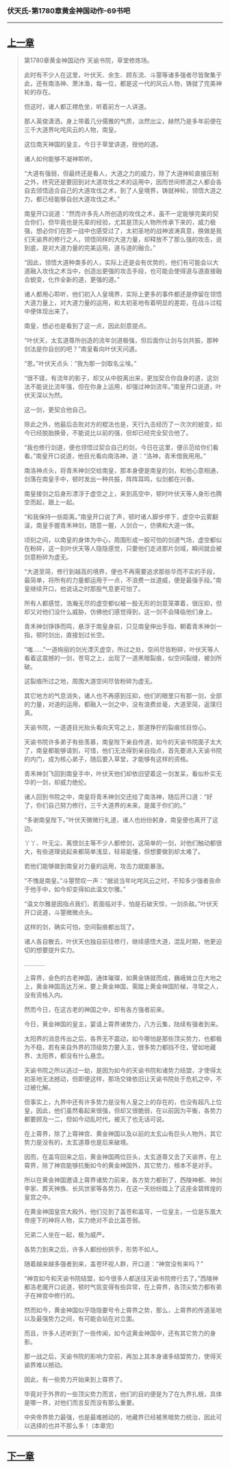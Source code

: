 ### 伏天氏-第1780章黄金神国动作-69书吧

--------
[上一章](./1ec706d218e822eba36c988be1522b33.md)
--------


>
>
>
>第1780章黄金神国动作
>天谕书院，草堂修炼场。
>
>此时有不少人在这里，叶伏天、余生、顾东流、斗曌等诸多强者尽皆聚集于此，还有南洛神、萧沐渔，每一位，都是这一代的风云人物，铸就了完美神轮的存在。
>
>但这时，诸人都正襟危坐，听着前方一人讲道。
>
>那人英俊潇洒，身上带着几分儒雅的气质，淡然出尘，赫然乃是多年前便在三千大道界叱咤风云的人物，南皇。
>
>这位南天神国的皇主，今日于草堂讲道，授他的道。
>
>诸人如何能够不凝神聆听。
>
>“大道有强弱，但最终还是看人，大道之力的威力，除了大道神轮直接压制之外，终究还是要回到对大道攻伐之术的运用中，因而世间修道之人都会各自去领悟适合自己的大道攻伐之术，到了人皇境界，铸就神轮，领悟大道之力，都已经能够自创大道攻伐之术。”
>
>南皇开口说道：“然而许多先人所创造的攻伐之术，虽不一定能够完美的契合你们，但毕竟也是先辈的经验，尤其是顶尖人物所传承下来的，威力极强，想必你们在那一战中也感受过了，太初圣地的战神波涛真意，换做是我们天谕界的修行之人，领悟同样的大道力量，却释放不了那么强的攻击，说到底，是对大道力量的完美运用，道与道的融合。”
>
>“因此，领悟大道种类多的人，实际上还是会有优势的，他们有可能会以大道融入攻伐之术当中，创造出更强的攻击手段，也可能会使得道与道直接融合蜕变，化作全新的道，更强的道。”
>
>诸人都用心聆听，他们初入人皇境界，实际上更多的事件都还是停留在领悟大道力量上，对大道力量的运用，和太初圣地有着明显的差距，在战斗过程中便体现出来了。
>
>南皇，想必也是看到了这一点，因此刻意提点。
>
>“叶伏天，太玄道尊所创造的流年剑道极强，但后面你让剑与剑共振，那种剑法是你自创的吧？”南皇看向叶伏天问道。
>
>“恩。”叶伏天点头：“我为那一剑取名尘埃。”
>
>“很不错，有流年的影子，却又从中脱离出来，更加契合你自身的道，这剑法不能说比流年强，但在你身上运用，却强过神剑流年。”南皇开口说道，叶伏天深以为然。
>
>这一剑，更契合他自己。
>
>除此之外，他最后击败对方的棍法也是，天行九击经历了一次次的蜕变，如今已经脱胎换骨，不能说比以前的强，但却已经完全契合他了。
>
>“我也修行剑道，便也领悟过契合自己的剑，今日在这里，便示范给你们看看。”南皇开口说道，他目光看向南洛神，道：“洛神，青禾借我用用。”
>
>南洛神点头，将青禾神剑交给南皇，那本身便是南皇的剑，和他心意相通，剑落在南皇手中，顿时发出一种共振，阵阵耳鸣，似剑都在兴奋。
>
>南皇接剑之后身形漂浮于虚空之上，来到高空中，顿时叶伏天等人身形也腾空而起，跟上一起。
>
>“和我保持一些距离。”南皇开口说了声，顿时诸人脚步停下，虚空中云雾翻滚，南皇手握青禾神剑，随意一握，人剑合一，仿佛和大道一体。
>
>顷刻之间，以南皇的身体为中心，周围形成一股可怕的剑道气场，虚空都似在粉碎，这一刻叶伏天等人隐隐感觉，只要他们走进那片剑域，瞬间就会被剑意粉碎为虚无。
>
>“大道至简，修行到越高的境界，便也不再需要追求那些华而不实的手段，最简单，将所有的力量都运用于一点，不浪费一丝道威，便是最强手段。”南皇继续开口，他说话之时那股气息更可怕了。
>
>所有人都感觉，浩瀚无尽的虚空都似被一股无形的剑意笼罩着，很压抑，但却又对他们没什么威胁，仿佛他们感觉得到，这一剑不会降临他们身上。
>
>青禾神剑铮铮而鸣，悬浮于南皇身前，只见南皇伸出手指，朝着青禾神剑一指，顿时剑出，直接划过长空。
>
>“嗤……”一道绚丽的剑光湮灭虚空，所过之处，空间尽皆粉碎，叶伏天等人看着这震撼的一剑，苍穹之上，出现了一道黑暗裂痕，似空间裂缝，被剑所破。
>
>这裂痕所过之地，周围大道空间尽皆粉碎为虚无。
>
>其它地方的气息消失，诸人也不再感到压抑，他们的眼里只有那一剑，全部的力量，对道的运用，都融入一剑之中，没有浪费丝毫，大道至简，返璞归真。
>
>天谕书院，一道道目光抬头看向天穹之上，那道狰狞的裂痕怵目惊心。
>
>天谕书院许多弟子有些羡慕，南皇陛下亲自传道，如今的天谕书院面子太大了，南皇都能够请到，可惜，他们无法得到亲自指点，首先要进入天谕书院的内门，成为核心弟子，随后要入草堂，才能够有这样的资格。
>
>青禾神剑飞回到南皇手中，叶伏天他们却依旧望着这一剑发呆，看似朴实无华的一剑，却威力绝伦。
>
>诸人回到书院之中，南皇将青禾神剑交还给了南洛神，随后开口道：“好了，你们自己努力修行，三千大道界的未来，是属于你们的。”
>
>“多谢南皇陛下。”叶伏天微微行礼道，诸人也纷纷躬身，南皇便也离开了这边。
>
>丫丫、叶无尘、离恨剑主等不少人都修剑，这简单的一剑，对他们触动都很大，有些道理说起来都简单浅显，轻易能懂，但想要做到却太难了。
>
>若他们能够做到南皇对力量的运用，攻击力就能暴涨。
>
>“不愧是南皇。”斗曌赞叹一声：“据说当年叱咤风云之时，不知多少强者丧命于他手中，如今却变得如此温文尔雅。”
>
>“温文尔雅是因指点我们，若面临对手，怕是石破天惊，一剑杀敌。”叶伏天开口说道，斗曌微微点头。
>
>这样的剑，确实可怕，空间裂痕都出现了。
>
>诸人各自散去，叶伏天也独自前往修行，继续感悟大道，混乱时期，他更迫切的想要提升实力。
>
>…………
>
>上霄界，金色的古老神国，通体璀璨，如黄金铸就而成，巍峨耸立在大地之上，黄金神国高达万米，要上黄金神国，需踏上黄金神国阶梯，寻常之人，没有资格入内。
>
>然而今日，在这古老的神国之中，却有各方强者前来。
>
>今日，黄金神国的皇主，宴请上霄界诸势力，八方云集，陆续有强者到来。
>
>太阳界的消息传出之后，各界无不震动，如今哪怕是那些顶尖势力，也都极为不稳，若有来自外界的顶级势力要入主，很多势力都挡不住，譬如地藏界、太阳界，都没有什么悬念。
>
>天谕书院之所以逃过一劫，是因为如今的天谕书院和诸势力结盟，才使得太初圣地无法撼动，但即便这样，那场交锋依旧让天谕书院处于危机之中，不过被化解。
>
>但事实上，九界中还有许多势力是没有人皇之上的存在的，也没有超凡上位皇，因此，他们虽然看起来很强，但却又很脆弱，在以前因为平衡，各势力都要顾及一二，但如今动乱时代，被灭了也无话可说。
>
>在上霄界，除了上霄神宫、黄金神国以及以前的太玄山有巨头人物外，其它势力是没有的，太玄道尊也是后来破境。
>
>因而，在盖穹回来之后，黄金神国两位巨头，太玄道尊又去了天谕界，在上霄界，除了神宫能够抗衡如今的黄金神国外，其它势力，根本不是对手。
>
>所以在黄金神国邀请上霄界诸势力前来，各方势力都到了，西陵神都、神剑李家、葬天神族、长风世家等各势力，在这一天纷纷踏上了这座金碧辉煌的皇宫之中。
>
>在黄金神国皇宫大殿外，他们见到了盖苍和盖穹，一位皇主，一位是东凰大帝座下的神将人物，实力绝对不会比盖苍弱。
>
>兄弟二人坐在一起，极为威严。
>
>各势力到来之后，许多人都纷纷拱手，形势不如人。
>
>随着越来越多强者到来，盖苍环视人群，开口道：“神宫没有来吗？”
>
>“神宫如今和天谕书院结盟，如今很多人都送往天谕书院修行去了。”西陵神都洛老魔开口说道，顿时气氛变得有些异常，在上霄界，各顶尖势力都有弟子在神宫中修行的。
>
>然而如今，黄金神国似乎隐隐要号令上霄界之势，那么，上霄界的传道圣地以及最强势力之间，有可能会站在对立面。
>
>而且，许多人还听到了一些传闻，如今这黄金神国中，还有其它势力的身影。
>
>那一战之后，天谕书院的影响力空前，再加上其本身诸多结盟势力，使得天谕界难以撼动。
>
>因此，有一些势力开始来到上霄界了。
>
>毕竟对于外界的一些顶尖势力而言，他们的目的便是为了在九界扎根，具体是哪一界，对他们而言反而没有那么重要。
>
>中央帝界势力最强，也是最难撼动的，地藏界已经被黑暗势力统治，因此可以选择的也并不那么多！
>(本章完)
>
>

--------
[下一章](./92d4bdfae2b24224f4ad58fa53472cf4.md)
--------
